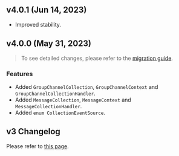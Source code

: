 ## v4.0.1 (Jun 14, 2023)
- Improved stability.

## v4.0.0 (May 31, 2023)
> To see detailed changes, please refer to the [migration guide](https://sendbird.com/docs/chat/v4/flutter/getting-started/migration-guide).

### Features
- Added `GroupChannelCollection`, `GroupChannelContext` and `GroupChannelCollectionHandler`.
- Added `MessageCollection`, `MessageContext` and `MessageCollectionHandler`.
- Added `enum CollectionEventSource`.

## v3 Changelog
Please refer to [this page](https://github.com/sendbird/sendbird-chat-sdk-flutter/blob/v3/CHANGELOG.md).
